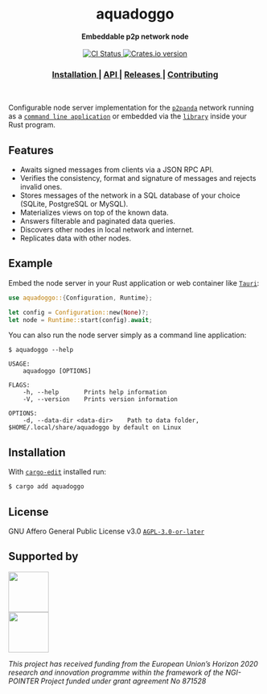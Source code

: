 <h1 align="center">aquadoggo</h1>

<div align="center">
  <strong>Embeddable p2p network node</strong>
</div>

<br />

<div align="center">
  <!-- CI status -->
  <a href="https://github.com/p2panda/aquadoggo/actions">
    <img src="https://img.shields.io/github/workflow/status/p2panda/aquadoggo/tests?style=flat-square" alt="CI Status" />
  </a>
  <!-- Crates version -->
  <a href="https://crates.io/crates/aquadoggo">
    <img src="https://img.shields.io/crates/v/aquadoggo.svg?style=flat-square" alt="Crates.io version" />
  </a>
</div>

<div align="center">
  <h3>
    <a href="#installation">
      Installation
    </a>
    <span> | </span>
    <a href="https://docs.rs/aquadoggo">
      API
    </a>
    <span> | </span>
    <a href="https://github.com/p2panda/aquadoggo/releases">
      Releases
    </a>
    <span> | </span>
    <a href="https://github.com/p2panda/handbook#how-to-contribute">
      Contributing
    </a>
  </h3>
</div>

<br/>

Configurable node server implementation for the [`p2panda`] network running as a [`command line application`] or embedded via the [`library`] inside your Rust program.

[`command line application`]: /aquadoggo_cli
[`library`]: /aquadoggo
[`p2panda`]: https://github.com/p2panda/handbook

## Features

- Awaits signed messages from clients via a JSON RPC API.
- Verifies the consistency, format and signature of messages and rejects invalid ones.
- Stores messages of the network in a SQL database of your choice (SQLite, PostgreSQL or MySQL).
- Materializes views on top of the known data.
- Answers filterable and paginated data queries.
- Discovers other nodes in local network and internet.
- Replicates data with other nodes.

## Example

Embed the node server in your Rust application or web container like [`Tauri`]:

```rust
use aquadoggo::{Configuration, Runtime};

let config = Configuration::new(None)?;
let node = Runtime::start(config).await;
```

You can also run the node server simply as a command line application:

```
$ aquadoggo --help

USAGE:
    aquadoggo [OPTIONS]

FLAGS:
    -h, --help       Prints help information
    -V, --version    Prints version information

OPTIONS:
    -d, --data-dir <data-dir>    Path to data folder, $HOME/.local/share/aquadoggo by default on Linux
```

[`Tauri`]: https://tauri.studio

## Installation

With [`cargo-edit`](https://github.com/killercup/cargo-edit) installed run:

```sh
$ cargo add aquadoggo
```

[`cargo-edit`]: https://github.com/killercup/cargo-edit

## License

GNU Affero General Public License v3.0 [`AGPL-3.0-or-later`](LICENSE)

## Supported by

<img src="https://p2panda.org/images/ngi-logo.png" width="auto" height="80px"><br /><img src="https://p2panda.org/images/eu-flag-logo.png" width="auto" height="80px">

*This project has received funding from the European Union’s Horizon 2020 research and innovation programme within the framework of the NGI-POINTER Project funded under grant agreement No 871528*
